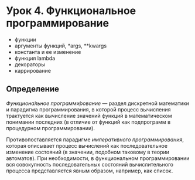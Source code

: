 # Урок 4. Функциональное программирование
- функции
- аргументы функций, *args, **kwargs
- константа и ее изменение
- функция lambda
- декораторы
- каррирование


## Определение

*Функциона́льное программи́рование* — раздел дискретной математики и парадигма программирования, в которой процесс вычисления трактуется как вычисление значений функций в математическом понимании последних (в отличие от функций как подпрограмм в процедурном программировании).

Противопоставляется парадигме *императивного программирования*, которая описывает процесс вычислений как последовательное изменение состояний (в значении, подобном таковому в теории автоматов). При необходимости, в функциональном программировании вся совокупность последовательных состояний вычислительного процесса представляется явным образом, например, как список.
